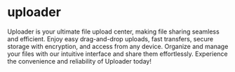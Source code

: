 # uploader
Uploader is your ultimate file upload center, making file sharing seamless and efficient. Enjoy easy drag-and-drop uploads, fast transfers, secure storage with encryption, and access from any device. Organize and manage your files with our intuitive interface and share them effortlessly. Experience the convenience and reliability of Uploader today!
